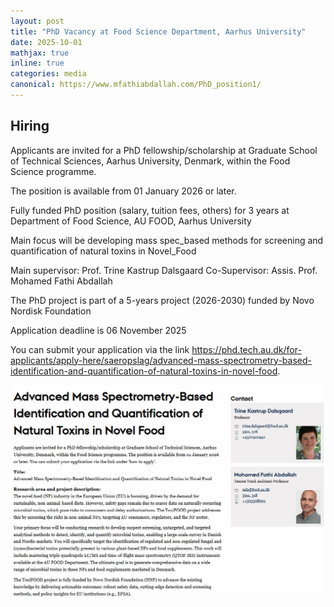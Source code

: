 ```yaml
---
layout: post
title: "PhD Vacancy at Food Science Department, Aarhus University"
date: 2025-10-01
mathjax: true
inline: true
categories: media
canonical: https://www.mfathiabdallah.com/PhD_position1/
---
```


<!-- Add canonical tag -->
<link rel="canonical" href="https://www.mfathiabdallah.com/PhD_position1/">

<!-- Metadata -->
<meta name="Career" content="PhD Vacancy at Food Science Department, Aarhus University">

<!-- Structured Data -->
<script type="application/ld+json">
{
  "@context": "http://schema.org",
  "@type": "Article",
  "headline": "PhD Vacancy at Food Science Department, Aarhus University",
  "datePublished": "2025-10-01",
  "Lecture": "PhD Vacancy at Food Science Department, Aarhus University",
  "mainEntityOfPage": {
    "@type": "WebPage",
    "@id": "https://www.mfathiabdallah.com/PhD_position1/"
  }
}
</script>

<!-- Page Content -->
## Hiring

<!-- Your content goes here -->
Applicants are invited for a PhD fellowship/scholarship at Graduate School of Technical Sciences, Aarhus University, Denmark, within the Food Science programme. 

The position is available from 01 January 2026 or later. 

Fully funded PhD position (salary, tuition fees, others) for 3 years at Department of Food Science, AU FOOD, Aarhus University

Main focus will be developing mass spec_based methods for screening and quantification of natural toxins in Novel_Food

Main supervisor: Prof. Trine Kastrup Dalsgaard
Co-Supervisor: Assis. Prof. Mohamed Fathi Abdallah

The PhD project is part of a 5-years project (2026-2030) funded by Novo Nordisk Foundation

Application deadline is 06 November 2025

You can submit your application via the link  <a href="https://phd.tech.au.dk/for-applicants/apply-here/saeropslag/advanced-mass-spectrometry-based-identification-and-quantification-of-natural-toxins-in-novel-food" target="_blank" rel="noopener">https://phd.tech.au.dk/for-applicants/apply-here/saeropslag/advanced-mass-spectrometry-based-identification-and-quantification-of-natural-toxins-in-novel-food</a>.

<div id="myModal" class="modal">
  <span class="close" onclick="closeModal()">&times;</span>
  <img class="modal-content" id="img01">
</div>

<div class="image-container">
  <img class="Hiring" src="/images/PhD announce.png" alt="Hiring" onclick="openModal(this.src)">
</div>

<!-- JavaScript for modal functionality -->
<script>
// Open the modal
function openModal(imgSrc) {
  var modal = document.getElementById("myModal");
  var modalImg = document.getElementById("img021");
  modal.style.display = "block";
  modalImg.src = imgSrc;
}

// Close the modal
function closeModal() {
  var modal = document.getElementById("myModal");
  modal.style.display = "none";
}
</script>

<style>
/* Style the modal */
.modal {
  display: none; /* Hidden by default */
  position: fixed; /* Stay in place */
  z-index: 1; /* Sit on top */
  padding-top: 50px; /* Location of the box */
  left: 0;
  top: 0;
  width: 100%; /* Full width */
  height: 100%; /* Full height */
  overflow: auto; /* Enable scroll if needed */
  background-color: rgba(0,0,0,0.9); /* Black w/ opacity */
}

/* Modal Content (image) */
.modal-content {
  margin: auto;
  display: block;
  width: 80%;
  max-width: 700px;
}

/* Close Button */
.close {
  position: absolute;
  top: 15px;
  right: 35px;
  color: #fff;
  font-size: 40px;
  font-weight: bold;
  transition: 0.3s;
  cursor: pointer;
}

.close:hover,
.close:focus {
  color: #bbb;
  text-decoration: none;
}
</style>
